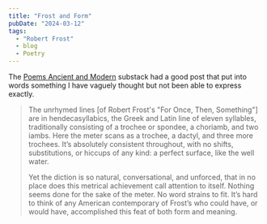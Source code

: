 ```yaml
---
title: "Frost and Form"
pubDate: "2024-03-12"
tags: 
  - "Robert Frost"
  - blog
  - Poetry
---
```


The [Poems Ancient and Modern](https://open.substack.com/pub/poemsancientandmodern/p/todays-poem-for-once-then-something?r=2dxjx&utm_medium=ios) substack had a good post that put into words something I have vaguely thought but not been able to express exactly.

> The unrhymed lines \[of Robert Frost's "For Once, Then, Something"\] are in hendecasyllabics, the Greek and Latin line of eleven syllables, traditionally consisting of a trochee or spondee, a choriamb, and two iambs. Here the meter scans as a trochee, a dactyl, and three more trochees. It’s absolutely consistent throughout, with no shifts, substitutions, or hiccups of any kind: a perfect surface, like the well water.  
> 
> Yet the diction is so natural, conversational, and unforced, that in no place does this metrical achievement call attention to itself. Nothing seems done for the sake of the meter. No word strains to fit. It’s hard to think of any American contemporary of Frost’s who could have, or would have, accomplished this feat of both form and meaning.
